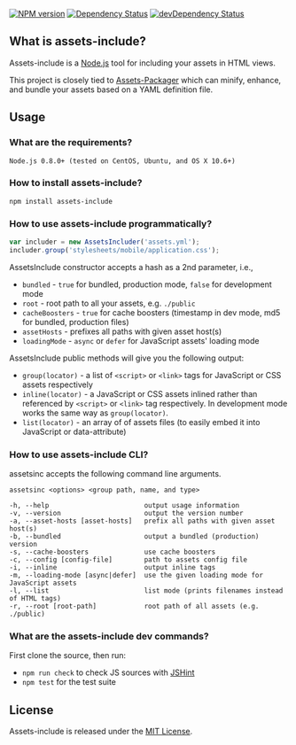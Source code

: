 [![NPM version](https://badge.fury.io/js/assets-include.png)](https://badge.fury.io/js/assets-include)
[![Dependency Status](https://david-dm.org/GoalSmashers/assets-include.png?theme=shields.io)](https://david-dm.org/GoalSmashers/assets-include)
[![devDependency Status](https://david-dm.org/GoalSmashers/assets-include/dev-status.png?theme=shields.io)](https://david-dm.org/GoalSmashers/assets-include#info=devDependencies)

## What is assets-include?

Assets-include is a [Node.js](http://nodejs.org/) tool for including your assets in HTML views.

This project is closely tied to [Assets-Packager](https://github.com/GoalSmashers/assets-packager) which can
minify, enhance, and bundle your assets based on a YAML definition file.

## Usage

### What are the requirements?

```
Node.js 0.8.0+ (tested on CentOS, Ubuntu, and OS X 10.6+)
```

### How to install assets-include?

```
npm install assets-include
```

### How to use assets-include programmatically?

```js
var includer = new AssetsIncluder('assets.yml');
includer.group('stylesheets/mobile/application.css');
```

AssetsInclude constructor accepts a hash as a 2nd parameter, i.e.,

* `bundled` - `true` for bundled, production mode, `false` for development mode
* `root` - root path to all your assets, e.g. `./public`
* `cacheBoosters` - `true` for cache boosters (timestamp in dev mode, md5 for bundled, production files)
* `assetHosts` - prefixes all paths with given asset host(s)
* `loadingMode` - `async` or `defer` for JavaScript assets' loading mode

AssetsInclude public methods will give you the following output:

* `group(locator)` - a list of `<script>` or `<link>` tags for JavaScript or CSS assets respectively
* `inline(locator)` - a JavaScript or CSS assets inlined rather than referenced by `<script>` or `<link>` tag respectively.
  In development mode works the same way as `group(locator)`.
* `list(locator)` - an array of of assets files (to easily embed it into JavaScript or data-attribute)

### How to use assets-include CLI?

assetsinc accepts the following command line arguments.

```
assetsinc <options> <group path, name, and type>

-h, --help                        output usage information
-v, --version                     output the version number
-a, --asset-hosts [asset-hosts]   prefix all paths with given asset host(s)
-b, --bundled                     output a bundled (production) version
-s, --cache-boosters              use cache boosters
-c, --config [config-file]        path to assets config file
-i, --inline                      output inline tags
-m, --loading-mode [async|defer]  use the given loading mode for JavaScript assets
-l, --list                        list mode (prints filenames instead of HTML tags)
-r, --root [root-path]            root path of all assets (e.g. ./public)
```

### What are the assets-include dev commands?

First clone the source, then run:

* `npm run check` to check JS sources with [JSHint](https://github.com/jshint/jshint/)
* `npm test` for the test suite

## License

Assets-include is released under the [MIT License](https://github.com/GoalSmashers/assets-include/blob/master/LICENSE).
